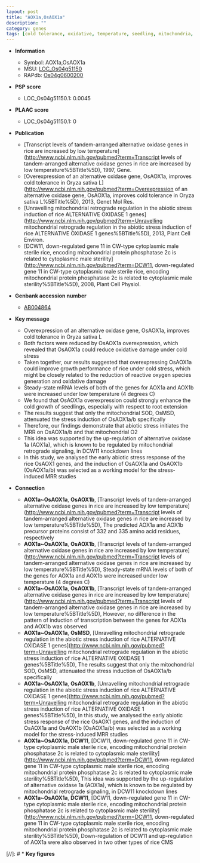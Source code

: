 ```yaml
---
layout: post
title: "AOX1a,OsAOX1a"
description: ""
category: genes
tags: [cold tolerance, oxidative, temperature, seedling, mitochondria, growth, cold stress, root, abiotic stress]
---
```


* **Information**  
    + Symbol: AOX1a,OsAOX1a  
    + MSU: [LOC_Os04g51150](http://rice.plantbiology.msu.edu/cgi-bin/ORF_infopage.cgi?orf=LOC_Os04g51150)  
    + RAPdb: [Os04g0600200](http://rapdb.dna.affrc.go.jp/viewer/gbrowse_details/irgsp1?name=Os04g0600200)  

* **PSP score**  
    + LOC_Os04g51150.1: 0.0045 

* **PLAAC score**  
    + LOC_Os04g51150.1: 0 

* **Publication**  
    + [Transcript levels of tandem-arranged alternative oxidase genes in rice are increased by low temperature](http://www.ncbi.nlm.nih.gov/pubmed?term=Transcript levels of tandem-arranged alternative oxidase genes in rice are increased by low temperature%5BTitle%5D), 1997, Gene.
    + [Overexpression of an alternative oxidase gene, OsAOX1a, improves cold tolerance in Oryza sativa L](http://www.ncbi.nlm.nih.gov/pubmed?term=Overexpression of an alternative oxidase gene, OsAOX1a, improves cold tolerance in Oryza sativa L%5BTitle%5D), 2013, Genet Mol Res.
    + [Unravelling mitochondrial retrograde regulation in the abiotic stress induction of rice ALTERNATIVE OXIDASE 1 genes](http://www.ncbi.nlm.nih.gov/pubmed?term=Unravelling mitochondrial retrograde regulation in the abiotic stress induction of rice ALTERNATIVE OXIDASE 1 genes%5BTitle%5D), 2013, Plant Cell Environ.
    + [DCW11, down-regulated gene 11 in CW-type cytoplasmic male sterile rice, encoding mitochondrial protein phosphatase 2c is related to cytoplasmic male sterility](http://www.ncbi.nlm.nih.gov/pubmed?term=DCW11, down-regulated gene 11 in CW-type cytoplasmic male sterile rice, encoding mitochondrial protein phosphatase 2c is related to cytoplasmic male sterility%5BTitle%5D), 2008, Plant Cell Physiol.

* **Genbank accession number**  
    + [AB004864](http://www.ncbi.nlm.nih.gov/nuccore/AB004864)

* **Key message**  
    + Overexpression of an alternative oxidase gene, OsAOX1a, improves cold tolerance in Oryza sativa L
    + Both factors were reduced by OsAOX1a overexpression, which revealed that OsAOX1a could reduce oxidative damage under cold stress
    + Taken together, our results suggested that overexpressing OsAOX1a could improve growth performance of rice under cold stress, which might be closely related to the reduction of reactive oxygen species generation and oxidative damage
    + Steady-state mRNA levels of both of the genes for AOX1a and AOX1b were increased under low temperature (4 degrees C)
    + We found that OsAOX1a overexpression could strongly enhance the cold growth of seedlings, especially with respect to root extension
    + The results suggest that only the mitochondrial SOD, OsMSD, attenuated the stress induction of OsAOX1a/b specifically
    + Therefore, our findings demonstrate that abiotic stress initiates the MRR on OsAOX1a/b and that mitochondrial O2
    + This idea was supported by the up-regulation of alternative oxidase 1a (AOX1a), which is known to be regulated by mitochondrial retrograde signaling, in DCW11 knockdown lines
    + In this study, we analysed the early abiotic stress response of the rice OsAOX1 genes, and the induction of OsAOX1a and OsAOX1b (OsAOX1a/b) was selected as a working model for the stress-induced MRR studies

* **Connection**  
    + __AOX1a~OsAOX1a__, __OsAOX1b__, [Transcript levels of tandem-arranged alternative oxidase genes in rice are increased by low temperature](http://www.ncbi.nlm.nih.gov/pubmed?term=Transcript levels of tandem-arranged alternative oxidase genes in rice are increased by low temperature%5BTitle%5D), The predicted AOX1a and AOX1b precursor proteins consist of 332 and 335 amino acid residues, respectively
    + __AOX1a~OsAOX1a__, __OsAOX1b__, [Transcript levels of tandem-arranged alternative oxidase genes in rice are increased by low temperature](http://www.ncbi.nlm.nih.gov/pubmed?term=Transcript levels of tandem-arranged alternative oxidase genes in rice are increased by low temperature%5BTitle%5D), Steady-state mRNA levels of both of the genes for AOX1a and AOX1b were increased under low temperature (4 degrees C)
    + __AOX1a~OsAOX1a__, __OsAOX1b__, [Transcript levels of tandem-arranged alternative oxidase genes in rice are increased by low temperature](http://www.ncbi.nlm.nih.gov/pubmed?term=Transcript levels of tandem-arranged alternative oxidase genes in rice are increased by low temperature%5BTitle%5D), However, no difference in the pattern of induction of transcription between the genes for AOX1a and AOX1b was observed
    + __AOX1a~OsAOX1a__, __OsMSD__, [Unravelling mitochondrial retrograde regulation in the abiotic stress induction of rice ALTERNATIVE OXIDASE 1 genes](http://www.ncbi.nlm.nih.gov/pubmed?term=Unravelling mitochondrial retrograde regulation in the abiotic stress induction of rice ALTERNATIVE OXIDASE 1 genes%5BTitle%5D), The results suggest that only the mitochondrial SOD, OsMSD, attenuated the stress induction of OsAOX1a/b specifically
    + __AOX1a~OsAOX1a__, __OsAOX1b__, [Unravelling mitochondrial retrograde regulation in the abiotic stress induction of rice ALTERNATIVE OXIDASE 1 genes](http://www.ncbi.nlm.nih.gov/pubmed?term=Unravelling mitochondrial retrograde regulation in the abiotic stress induction of rice ALTERNATIVE OXIDASE 1 genes%5BTitle%5D), In this study, we analysed the early abiotic stress response of the rice OsAOX1 genes, and the induction of OsAOX1a and OsAOX1b (OsAOX1a/b) was selected as a working model for the stress-induced MRR studies
    + __AOX1a~OsAOX1a__, __DCW11__, [DCW11, down-regulated gene 11 in CW-type cytoplasmic male sterile rice, encoding mitochondrial protein phosphatase 2c is related to cytoplasmic male sterility](http://www.ncbi.nlm.nih.gov/pubmed?term=DCW11, down-regulated gene 11 in CW-type cytoplasmic male sterile rice, encoding mitochondrial protein phosphatase 2c is related to cytoplasmic male sterility%5BTitle%5D), This idea was supported by the up-regulation of alternative oxidase 1a (AOX1a), which is known to be regulated by mitochondrial retrograde signaling, in DCW11 knockdown lines
    + __AOX1a~OsAOX1a__, __DCW11__, [DCW11, down-regulated gene 11 in CW-type cytoplasmic male sterile rice, encoding mitochondrial protein phosphatase 2c is related to cytoplasmic male sterility](http://www.ncbi.nlm.nih.gov/pubmed?term=DCW11, down-regulated gene 11 in CW-type cytoplasmic male sterile rice, encoding mitochondrial protein phosphatase 2c is related to cytoplasmic male sterility%5BTitle%5D), Down-regulation of DCW11 and up-regulation of AOX1a were also observed in two other types of rice CMS

[//]: # * **Key figures**  


